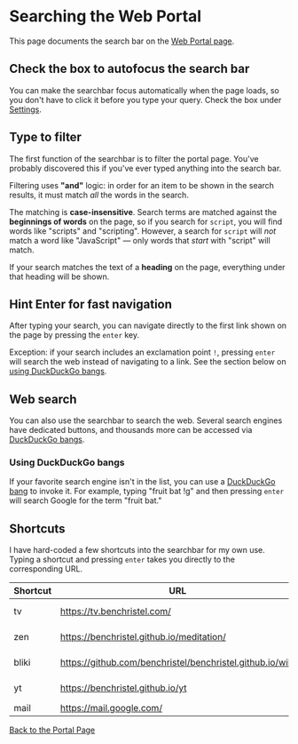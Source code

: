 # Searching the Web Portal

This page documents the search bar on the [Web Portal page](/portal/).

## Check the box to autofocus the search bar

You can make the searchbar focus automatically when the page loads, so you don't have to click it before you type your query. Check the box under [Settings](/portal#settings).

## Type to filter

The first function of the searchbar is to filter the portal page. You've probably discovered this if you've ever typed anything into the search bar.

Filtering uses **"and"** logic: in order for an item to be shown in the search results, it must match _all_ the words in the search.

The matching is **case-insensitive**. Search terms are matched against the **beginnings of words** on the page, so if you search for `script`, you will find words like "scripts" and "scripting". However, a search for `script` will _not_ match a word like "JavaScript" — only words that _start_ with "script" will match.

If your search matches the text of a **heading** on the page, everything under that heading will be shown.

## Hint Enter for fast navigation

After typing your search, you can navigate directly to the first link shown on the page by pressing the `enter` key.

Exception: if your search includes an exclamation point `!`, pressing `enter` will search the web instead of navigating to a link. See the section below on [using DuckDuckGo bangs](#using-duckduckgo-bangs).

## Web search

You can also use the searchbar to search the web. Several search engines have dedicated buttons, and thousands more can be accessed via [DuckDuckGo bangs](#using-duckduckgo-bangs).

### Using DuckDuckGo bangs

If your favorite search engine isn't in the list, you can use a [DuckDuckGo bang](https://duckduckgo.com/bangs) to invoke it. For example, typing "fruit bat !g" and then pressing `enter` will search Google for the term "fruit bat."

## Shortcuts

I have hard-coded a few shortcuts into the searchbar for my own use. Typing a shortcut and pressing `enter` takes you directly to the corresponding URL.

| Shortcut | URL | Description |
| -------- | --- | ----------- |
| tv       | https://tv.benchristel.com/ | Culture Machine
| zen      | https://benchristel.github.io/meditation/ | Meditation timer
| bliki    | https://github.com/benchristel/benchristel.github.io/wiki | My digital garden
| yt       | https://benchristel.github.io/yt | YouTube prophylactic
| mail     | https://mail.google.com/ | GMail

<div class="space-32"></div>


<div class="centered-text">

[Back to the Portal Page](index.md)

</div>